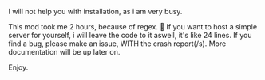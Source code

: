I will not help you with installation, as i am very busy.

This mod took me 2 hours, because of regex. 🤣
If you want to host a simple server for yourself, i will leave the code to it aswell, it's like 24 lines.
If you find a bug, please make an issue, WITH the crash report(/s).
More documentation will be up later on.

Enjoy.
